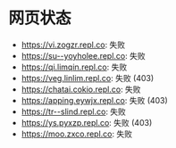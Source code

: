# 网页状态
- https://vi.zogzr.repl.co: 失败
- https://su--yoyholee.repl.co: 失败
- https://qi.limqin.repl.co: 失败
- https://veg.linlim.repl.co: 失败 (403)
- https://chatai.cokio.repl.co: 失败
- https://apping.eywjx.repl.co: 失败 (403)
- https://tr--slind.repl.co: 失败
- https://ys.pyxzp.repl.co: 失败 (403)
- https://moo.zxco.repl.co: 失败
